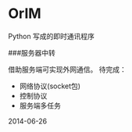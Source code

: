 OrIM
====

Python 写成的即时通讯程序
  

###服务器中转
  
借助服务端可实现外网通信。
待完成：  

* 网络协议(socket包)
* 控制协议
* 服务端多任务

2014-06-26
